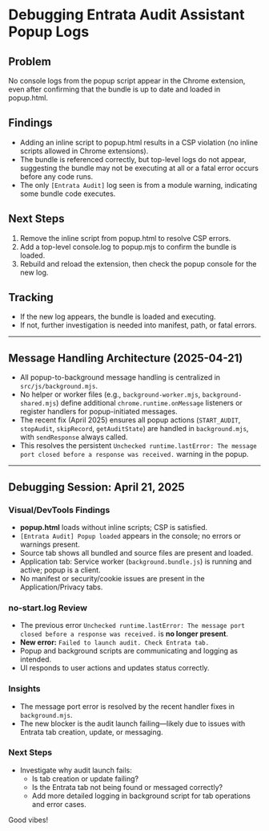 # Debugging Entrata Audit Assistant Popup Logs

## Problem
No console logs from the popup script appear in the Chrome extension, even after confirming that the bundle is up to date and loaded in popup.html.

## Findings
- Adding an inline script to popup.html results in a CSP violation (no inline scripts allowed in Chrome extensions).
- The bundle is referenced correctly, but top-level logs do not appear, suggesting the bundle may not be executing at all or a fatal error occurs before any code runs.
- The only `[Entrata Audit]` log seen is from a module warning, indicating some bundle code executes.

## Next Steps
1. Remove the inline script from popup.html to resolve CSP errors.
2. Add a top-level console.log to popup.mjs to confirm the bundle is loaded.
3. Rebuild and reload the extension, then check the popup console for the new log.

## Tracking
- If the new log appears, the bundle is loaded and executing.
- If not, further investigation is needed into manifest, path, or fatal errors.

---

## Message Handling Architecture (2025-04-21)

- All popup-to-background message handling is centralized in `src/js/background.mjs`.
- No helper or worker files (e.g., `background-worker.mjs`, `background-shared.mjs`) define additional `chrome.runtime.onMessage` listeners or register handlers for popup-initiated messages.
- The recent fix (April 2025) ensures all popup actions (`START_AUDIT`, `stopAudit`, `skipRecord`, `getAuditState`) are handled in `background.mjs`, with `sendResponse` always called.
- This resolves the persistent `Unchecked runtime.lastError: The message port closed before a response was received.` warning in the popup.


---

## Debugging Session: April 21, 2025

### Visual/DevTools Findings
- **popup.html** loads without inline scripts; CSP is satisfied.
- `[Entrata Audit] Popup loaded` appears in the console; no errors or warnings present.
- Source tab shows all bundled and source files are present and loaded.
- Application tab: Service worker (`background.bundle.js`) is running and active; popup is a client.
- No manifest or security/cookie issues are present in the Application/Privacy tabs.

### no-start.log Review
- The previous error `Unchecked runtime.lastError: The message port closed before a response was received.` is **no longer present**.
- **New error:** `Failed to launch audit. Check Entrata tab.`
- Popup and background scripts are communicating and logging as intended.
- UI responds to user actions and updates status correctly.

### Insights
- The message port error is resolved by the recent handler fixes in `background.mjs`.
- The new blocker is the audit launch failing—likely due to issues with Entrata tab creation, update, or messaging.

### Next Steps
- Investigate why audit launch fails:
  - Is tab creation or update failing?
  - Is the Entrata tab not being found or messaged correctly?
  - Add more detailed logging in background script for tab operations and error cases.

Good vibes!

